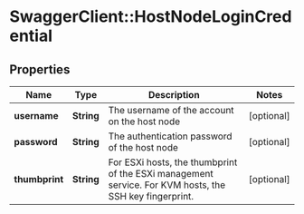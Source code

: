 # SwaggerClient::HostNodeLoginCredential

## Properties
Name | Type | Description | Notes
------------ | ------------- | ------------- | -------------
**username** | **String** | The username of the account on the host node | [optional] 
**password** | **String** | The authentication password of the host node | [optional] 
**thumbprint** | **String** | For ESXi hosts, the thumbprint of the ESXi management service. For KVM hosts, the SSH key fingerprint.  | [optional] 



